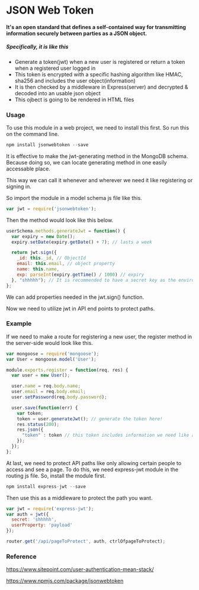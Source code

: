 # JSON Web Token
#### It's an open standard that defines a self-contained way for transmitting information securely between parties as a JSON object.
##### Specifically, it is like this
* Generate a token(jwt) when a new user is registered or return a token when a registered user logged in
* This token is encrypted with a specific hashing algorithm like HMAC, sha256 and includes the user object(information)
* It is then checked by a middleware in Express(server) and decrypted & decoded into an usable json object
* This ojbect is going to be rendered in HTML files


### Usage
To use this module in a web project, we need to install this first. So run this on the command line.
```javascript
npm install jsonwebtoken --save
```
It is effective to make the jwt-generating method in the MongoDB schema. Because doing so, we can locate generating method in one easily accessable place.

This way we can call it whenever and wherever we need it like registering or signing in.

So import the module in a model schema js file like this.
```javascript
var jwt = require('jsonwebtoken');
```
Then the method would look like this below.
```javascript
userSchema.methods.generateJwt = function() {
  var expiry = new Date();
  expiry.setDate(expiry.getDate() + 7); // lasts a week

  return jwt.sign({
    _id: this._id, // ObjectId
    email: this.email, // object property
    name: this.name,
    exp: parseInt(expiry.getTime() / 1000) // expiry
  }, "shhhhh"); // It is recommended to have a secret key as the environment variable in the server
};
```
We can add properties needed in the jwt.sign() function.

Now we need to utilize jwt in API end points to protect paths.
### Example
If we need to make a route for registering a new user, the register method in the server-side would look like this.
```javascript
var mongoose = require('mongoose');
var User = mongoose.model('User');

module.exports.register = function(req, res) {
  var user = new User();

  user.name = req.body.name;
  user.email = req.body.email;
  user.setPassword(req.body.password);

  user.save(function(err) {
    var token;
    token = user.generateJwt(); // generate the token here!
    res.status(200);
    res.json({
      "token" : token // this token includes information we need like an user object
    });
  });
};
```
At last, we need to protect API paths like only allowing certain people to access and see a page.
To do this, we need express-jwt module in the routing js file. So, install the module first.
```javascript
npm install express-jwt --save
```
Then use this as a middleware to protect the path you want.
```javascript
var jwt = require('express-jwt');
var auth = jwt({
  secret: 'shhhhh',
  userProperty: 'payload'
});

router.get('/api/pageToProtect', auth, ctrlOfpageToProtect);
```

### Reference
https://www.sitepoint.com/user-authentication-mean-stack/

https://www.npmjs.com/package/jsonwebtoken
